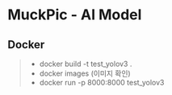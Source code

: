 # MuckPic - AI Model

## Docker
> - docker build -t test_yolov3 .
> - docker images (이미지 확인)
> - docker run -p 8000:8000 test_yolov3
